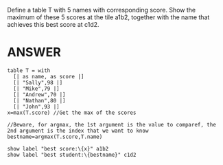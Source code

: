 Define a table T with 5 names with corresponding score. Show the maximum of these 5 scores at the tile a1b2, together with the name that achieves this best score at c1d2.

# ANSWER

```envision
table T = with 
  [| as name, as score |] 
  [| "Sally",98 |]
  [| "Mike",79 |]
  [| "Andrew",70 |]
  [| "Nathan",80 |]
  [| "John",93 |]
x=max(T.score) //Get the max of the scores

//Beware, for argmax, the 1st argument is the value to comparef, the 2nd argument is the index that we want to know
bestname=argmax(T.score,T.name)

show label "best score:\{x}" a1b2
show label "best student:\{bestname}" c1d2
```